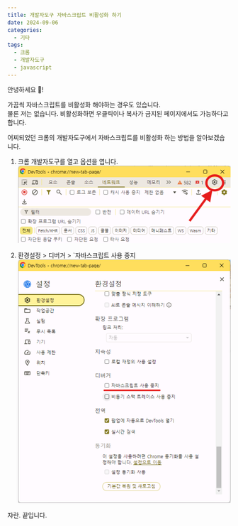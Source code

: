```yaml
---
title: 개발자도구 자바스크립트 비활성화 하기
date: 2024-09-06
categories:
  - 기타
tags:
  - 크롬
  - 개발자도구
  - javascript
---
```

안녕하세요 🐸!  

가끔씩 자바스크립트를 비활성화 해야하는 경우도 있습니다.  
물론 저는 없습니다. 비활성화하면 우클릭이나 복사가 금지된 페이지에서도 가능하다고 합니다.

어찌되었던 크롬의 개발자도구에서 자바스크립트를 비활성화 하는 방법을 알아보겠습니다.  

1. 크롬 개발자도구를 열고 옵션을 엽니다.
![](assets/img/screenshot/Pasted%20image%2020240906173312.png)  

2. 환경설정 > 디버거 > `자바스크립트 사용 중지
![](assets/img/screenshot/Pasted%20image%2020240906173804.png)  

쟈란. 끝입니다.